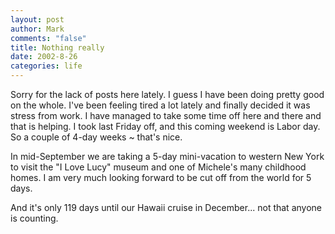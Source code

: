```yaml
--- 
layout: post
author: Mark
comments: "false"
title: Nothing really
date: 2002-8-26
categories: life
---
```

Sorry for the lack of posts here lately. I guess I have been doing pretty good on the whole. I've been feeling tired a lot lately and finally decided it was stress from work. I have managed to take some time off here and there and that is helping. I took last Friday off, and this coming weekend is Labor day. So a couple of 4-day weeks ~ that's nice.

In mid-September we are taking a 5-day mini-vacation to western New York to visit the "I Love Lucy" museum and one of Michele's many childhood homes. I am very much looking forward to be cut off from the world for 5 days.

And it's only 119 days until our Hawaii cruise in December... not that anyone is counting.
